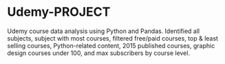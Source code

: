 # Udemy-PROJECT
Udemy course data analysis using Python and Pandas. Identified all subjects, subject with most courses, filtered free/paid courses, top &amp; least selling courses, Python-related content, 2015 published courses, graphic design courses under 100, and max subscribers by course level.
